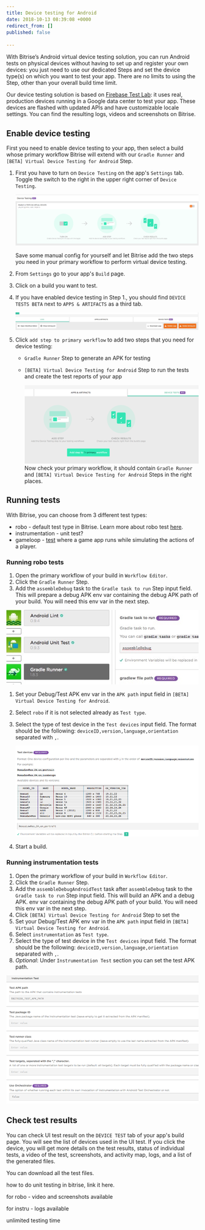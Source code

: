 ```yaml
---
title: Device testing for Android
date: 2018-10-13 08:39:08 +0000
redirect_from: []
published: false

---
```

With Bitrise’s Android virtual device testing solution, you can run Android tests on physical devices without having to set up and register your own devices: you just need to use our dedicated Steps and set the device type(s) on which you want to test your app. There are no limits to using the Step, other than your overall build time limit.

Our device testing solution is based on [Firebase Test Lab](https://firebase.google.com/docs/test-lab/): it uses real, production devices running in a Google data center to test your app. These devices are flashed with updated APIs and have customizable locale settings. You can find the resulting logs, videos and screenshots on Bitrise.

## Enable device testing

First you need to enable device testing to your app, then select a build whose primary workflow Bitrise will extend with our `Gradle Runner` and `[BETA] Virtual Device Testing for Android` Step.

1. First you have to turn on `Device Testing` on the app's `Settings` tab. Toggle the switch to the right in the upper right corner of `Device Testing`.

   ![](/img/settings-device-testing.png)

   Save some manual config for yourself and let Bitrise add the two steps you need in your primary workflow to perform virtual device testing.
2. From `Settings` go to your app's `Build` page.
3. Click on a build you want to test.
4. If you have enabled device testing in Step 1., you should find `DEVICE TESTS BETA` next to `APPS & ARTIFACTS` as a third tab.

   ![](/img/build-device-test.jpg)
5. Click `add step to primary workflow` to add two steps that you need for device testing:
   * `Gradle Runner` Step to generate an APK for testing
   * `[BETA] Virtual Device Testing for Android` Step to run the tests and create the test reports of your app

     ![](/img/primary-virtual-device.png) Now check your primary workflow, it should contain `Gradle Runner` and `[BETA] Virtual Device Testing for Android` Steps in the right places.

## Running tests

With Bitrise, you can choose from 3 different test types:

* robo - default test type in Bitrise. Learn more about robo test [here](https://firebase.google.com/docs/test-lab/android/robo-ux-test).
* instrumentation - unit test?
* gameloop - [test](https://firebase.google.com/docs/test-lab/android/game-loop) where a game app runs while simulating the actions of a player. 

### Running robo tests

1. Open the primary workflow of your build in `Workflow Editor`.
2. Click the `Gradle Runner` Step.
3. Add the `assembleDebug` task to the `Gradle task to run` Step input field. This will prepare a debug APK env var containing the debug APK path of your build. You will need this env var in the next step.

![](/img/assembedebug-gradle.jpg)

1. Set your Debug/Test APK env var in the `APK path` input field in `[BETA] Virtual Device Testing for Android`.
2. Select `robo` if it is not selected already as `Test type`.
3. Select the type of test device in the `Test devices` input field. The format should be the following: `deviceID,version,language,orientation` separated with `,`.

   ![](/img/test-devices.png)
4. Start a build.

### Running instrumentation tests

1. Open the primary workflow of your build in `Workflow Editor`.
2. Click the `Gradle Runner` Step.
3. Add the `assembleDebugAndroidTest`  task after `assembleDebug` task to the `Gradle task to run` Step input field. This will build an APK and a debug APK. env var containing the debug APK path of your build. You will need this env var in the next step.
4. Click `[BETA] Virtual Device Testing for Android` Step to set the
5. Set your Debug/Test APK env var in the `APK path` input field in `[BETA] Virtual Device Testing for Android`.
6. Select `instrumentation` as `Test type`.
7. Select the type of test device in the `Test devices` input field. The format should be the following: `deviceID,version,language,orientation` separated with `,`.
8. _Optional_: Under `Instrumentation Test` section you can set the test APK path.

![](/img/instrumentation-test.png)

## Check test results

You can check UI test result on the `DEVICE TEST` tab of your app's build page. You will see the list of devices used in the UI test. If you click the device, you will get more details on the test results, status of individual tests, a video of the test, screenshots, and activity map, logs, and a list of the generated files.

You can download all the test files.

how to do unit testing in bitrise, link it here.

for robo - video and screenshots available

for instru - logs available

unlimited testing time